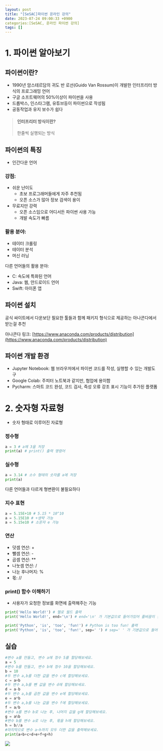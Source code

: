 ```yaml
---
layout: post
title: "[SeSAC]파이썬 온라인 강의"
date: 2023-07-24 09:00:33 +0900
categories:[SeSAC, 온라인 파이썬 강의]
tags: []
---
```


# 1. 파이썬 알아보기

## 파이썬이란?

- 1990년 암스테르담의 귀도 반 로선(Guido Van Rossum)이 개발한 인터프리터 방식의 프로그래밍 언어
- 구글 소프트웨어의 50%이상이 파이썬을 사용
- 드롭박스, 인스타그램, 유튜브등이 파이썬으로 작성됨
- 공동작업과 유지 보수가 쉽다

> #### 인터프리터 방식이란?
> 한줄씩 실행되는 방식


## 파이썬의 특징
- 인간다운 언어

### 강점:
- 쉬운 난이도
	- 초보 프로그래머들에게 자주 추천됨
	- 오픈 소스가 많아 정보 검색이 용이
- 무료지만 강력
	- 오픈 소스임으로 어디서든 파이썬 사용 가능
	- 개발 속도가 빠름

### 활용 분야:
- 테이터 크롤링
- 테이터 분석
- 머신 러닝


다른 언어들의 활용 분야:
- C: 속도에 특화된 언어
- Java: 웹, 안드로이드 언어
- Swift: 아이폰 앱

## 파이썬 설치

공식 싸이트에서 다운보단 필요한 툴들과 함께 패키지 형식으로 제공하는 아나콘다에서 받는걸 추천

아나콘다 링크: [https://www.anaconda.com/products/distribution](https://www.anaconda.com/products/distribution)

## 파이썬 개발 환경
- Jupyter Notebook: 웹 브라우저에서 파이썬 코드를 작성, 실행할 수 있는 개발도구
- Google Colab: 주피터 노트북과 같지만, 협업에 용이함
- Pycharm: 스마트 코드 완성, 코드 검사, 즉성 오류 강조 표시 기능이 추가된 플랫폼

# 2. 숫자형 자료형

- 숫자 형태로 이루어진 자료형

### 정수형
```python
a = 3 # a에 3을 저장
print(a) # print() 출력 명령어
```

### 실수형
```python
a = 3.14 # 소수 형태의 숫자를 a에 저장
print(a)
```

다른 언어들과 다르게 형변환이 불필요하다

### 지수 표현
```python
a = 5.15E+10 # 5.15 * 10^10
a = 5.15E10 # +생략 가능
a = 5.15e10 # 소문자 e 가능
```

### 연산
- 덧셈 연산: +
- 뺄셈 연산: -
- 곱셈 연산: **
- 나눗셈 연산: /
- 나눈 후나머지: %
- 몫: //

### print() 함수 이해하기
- 사용자가 요청한 정보를 화면에 출력해주는 기능

```python
print('Hello World!') # 헬로 월드 출력
print('Hello World!', end='\n') # end='\n' 가 기본값으로 들어가있어 줄바꿈이 실행된다
```

```python
print('Python', 'is', 'too', 'fun!') # Python is too fun! 출력
print('Python', 'is', 'too', 'fun!', sep=' ') # sep=' ' 가 기본값으로 들어가있어 ,마다 띄어쓰기가 실행됨
```

## 실습

```python
#변수 a를 만들고, 변수 a에 정수 5를 할당해보세요.
a = 5
#변수 b를 만들고, 변수 b에 정수 10을 할당해보세요.
b = 10
#두 변수 a,b를 더한 값을 변수 c에 할당해보세요.
c = a+b
#두 변수 a,b를 뺀 값을 변수 d에 할당해보세요.
d = a-b
#두 변수 a,b를 곱한 값을 변수 e에 할당해보세요.
e = a*b
#두 변수 a,b를 나눈 값을 변수 f에 할당해보세요.
f = a/b
#변수 a를 변수 b로 나눈 후, 나머지 값을 g에 할당해보세요.
g = a%b
#변수 b를 변수 a로 나눈 후, 몫을 h에 할당해보세요.
h = b//a
#마지막으로 변수 a~h까지 모두 더한 값을 출력해보세요.
print(a+b+c+d+e+f+g+h)
```

![](https://i.imgur.com/jj66JW8.png)
